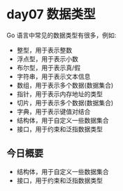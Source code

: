 # day07 数据类型

Go 语言中常见的数据类型有很多，例如:

- 整型，用于表示整数
- 浮点型，用于表示小数
- 布尔型，用于表示真/假
- 字符串，用于表示文本信息
- 数组，用于表示多个数据(数据集合)
- 指针，用于表示内存地址的类型
- 切片，用于表示多个数据(数据集合)
- 字典，用于表示键值对结合
- 结构体，用于自定义一些数据集合
- 接口，用于约束和泛指数据类型

## 今日概要

- 结构体，用于自定义一些数据集合
- 接口，用于约束和泛指数据类型

